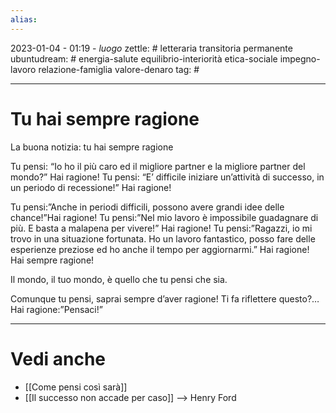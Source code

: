 ```yaml
---
alias: 
---
```

2023-01-04 - 01:19 - *luogo*
zettle: # letteraria transitoria permanente
ubuntudream: # energia-salute equilibrio-interiorità etica-sociale impegno-lavoro relazione-famiglia valore-denaro 
tag: #

---
# Tu hai sempre ragione
La buona notizia: tu hai sempre ragione

Tu pensi: “Io ho il più caro ed il migliore partner e la migliore partner del mondo?” Hai ragione! Tu pensi: “E’ difficile iniziare un’attività di successo, in un periodo di recessione!” Hai ragione!

Tu pensi:”Anche in periodi difficili, possono avere grandi idee delle chance!”Hai ragione! Tu pensi:”Nel mio lavoro è impossibile guadagnare di più. E basta a malapena per vivere!” Hai ragione! Tu pensi:”Ragazzi, io mi trovo in una situazione fortunata. Ho un lavoro fantastico, posso fare delle esperienze preziose ed ho anche il tempo per aggiornarmi.” Hai ragione! Hai sempre ragione!

Il mondo, il tuo mondo, è quello che tu pensi che sia.

Comunque tu pensi, saprai sempre d’aver ragione! Ti fa riflettere questo?… Hai ragione:”Pensaci!”



---
# Vedi anche
- [[Come pensi così sarà]]
- [[Il successo non accade per caso]] --> Henry Ford